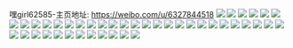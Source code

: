 嘿girl62585-主页地址: https://weibo.com/u/6327844518 
![](https://wx4.sinaimg.cn/mw2000/006UeZqmly1h97u0073qzj30u01hc4i1.jpg) 
![](https://wx4.sinaimg.cn/mw2000/006UeZqmgy1h8k7wtvw61j32c0340x6p.jpg) 
![](https://wx4.sinaimg.cn/mw2000/006UeZqmgy1h8k7wvbcbij30yh1a2jzz.jpg) 
![](https://wx4.sinaimg.cn/mw2000/006UeZqmgy1h879d454xvj30vu0ty796.jpg) 
![](https://wx4.sinaimg.cn/mw2000/006UeZqmgy1h879e7q58wj31400u04jo.jpg) 
![](https://wx4.sinaimg.cn/mw2000/006UeZqmgy1h879dfmio9j30rs0kudjn.jpg) 
![](https://wx4.sinaimg.cn/mw2000/006UeZqmgy1h879e5oy86j32801o01kz.jpg) 
![](https://wx4.sinaimg.cn/mw2000/006UeZqmgy1h82omqw5ghj30u0190q9v.jpg) 
![](https://wx4.sinaimg.cn/mw2000/006UeZqmgy1h82omsrjcmj30u00xcqdk.jpg) 
![](https://wx4.sinaimg.cn/mw2000/006UeZqmgy1h82omu2odqj30u00uw105.jpg) 
![](https://wx4.sinaimg.cn/mw2000/006UeZqmgy1h7q2jalnjbj30tu0tuadj.jpg) 
![](https://wx4.sinaimg.cn/mw2000/006UeZqmly1h6uyl9k2vbj30u014ktek.jpg) 
![](https://wx4.sinaimg.cn/mw2000/006UeZqmly1h6uyl91xh2j30u00u0go3.jpg) 
![](https://wx4.sinaimg.cn/mw2000/006UeZqmly1h6uylamtdpj30u0140wjm.jpg) 
![](https://wx4.sinaimg.cn/mw2000/006UeZqmly1h6uyl8hgz9j30u0140wjm.jpg) 
![](https://wx4.sinaimg.cn/mw2000/006UeZqmly1h6oe7ioobkj32c0340b2a.jpg) 
![](https://wx4.sinaimg.cn/mw2000/006UeZqmly1h6oe85uyl4j32c033z7wh.jpg) 
![](https://wx4.sinaimg.cn/mw2000/006UeZqmly1h6oe8h9xv7j32c03401ky.jpg) 
![](https://wx4.sinaimg.cn/mw2000/006UeZqmly1h6oe7nqervj320c20cb29.jpg) 
![](https://wx4.sinaimg.cn/mw2000/006UeZqmly1h6oe7rs91ej320f2zmb29.jpg) 
![](https://wx4.sinaimg.cn/mw2000/006UeZqmly1h6oe8jrkj3j32c02c0e81.jpg) 
![](https://wx4.sinaimg.cn/mw2000/006UeZqmgy1h6i4w0pv3mj32og3kgahi.jpg) 
![](https://wx4.sinaimg.cn/mw2000/006UeZqmgy1h6i4w67lv4j32og3kge82.jpg) 
![](https://wx4.sinaimg.cn/mw2000/006UeZqmgy1h6i4vtpumzj32og3kghdv.jpg) 
![](https://wx4.sinaimg.cn/mw2000/006UeZqmgy1h6i4wbrtuoj32og3kgb2b.jpg) 
![](https://wx4.sinaimg.cn/mw2000/006UeZqmly1h5ukqwj8tmj32c0340u0y.jpg) 
![](https://wx4.sinaimg.cn/mw2000/006UeZqmly1h5ukb556rbj32c02c01ky.jpg) 
![](https://wx4.sinaimg.cn/mw2000/006UeZqmly1h5ukb8ph3mj32c03401kz.jpg) 
![](https://wx4.sinaimg.cn/mw2000/006UeZqmly1h5uknfo2fbj32c0340x6q.jpg) 
![](https://wx4.sinaimg.cn/mw2000/006UeZqmly1h5ukamnhsxj325n25n7wi.jpg) 
![](https://wx4.sinaimg.cn/mw2000/006UeZqmly1h5ukncfyclj32c0340hdu.jpg) 
![](https://wx4.sinaimg.cn/mw2000/006UeZqmly1h5ng5p8wpij30u00u00wv.jpg) 
![](https://wx4.sinaimg.cn/mw2000/006UeZqmly1h5ng5od7ycj30u00u079k.jpg) 
![](https://wx4.sinaimg.cn/mw2000/006UeZqmly1h5bb5giqgoj30u0140qb3.jpg) 
![](https://wx4.sinaimg.cn/mw2000/006UeZqmly1h5bb5gyoamj30u0140aid.jpg) 
![](https://wx4.sinaimg.cn/mw2000/006UeZqmly1h5bb5hamusj30u0140dot.jpg) 
![](https://wx4.sinaimg.cn/mw2000/006UeZqmly1h539r7bd3zj30u01f8491.jpg) 
![](https://wx4.sinaimg.cn/mw2000/006UeZqmly1h50rwo2xpzj30u010lgy2.jpg) 
![](https://wx4.sinaimg.cn/mw2000/006UeZqmly1h50rwuviodj30u019gqie.jpg) 
![](https://wx4.sinaimg.cn/mw2000/006UeZqmly1h50rwrulbhj30u01apto7.jpg) 
![](https://wx4.sinaimg.cn/mw2000/006UeZqmly1h43h3ab4d2j31pi2k9b29.jpg) 
![](https://wx4.sinaimg.cn/mw2000/006UeZqmly1h43h3aqnw6j31is2ox4pw.jpg) 
![](https://wx4.sinaimg.cn/mw2000/006UeZqmgy1h1mkfgfpv2j32c02c0b29.jpg) 
